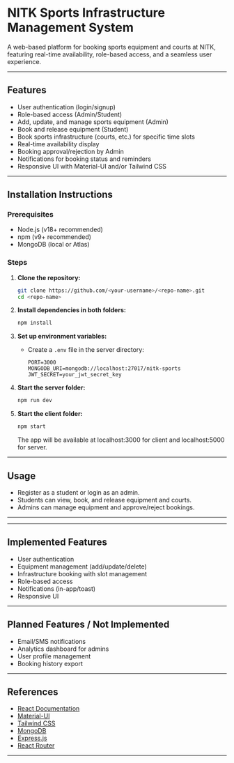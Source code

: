 # NITK Sports Infrastructure Management System

A web-based platform for booking sports equipment and courts at NITK, featuring real-time availability, role-based access, and a seamless user experience.

---

## Features

- User authentication (login/signup)
- Role-based access (Admin/Student)
- Add, update, and manage sports equipment (Admin)
- Book and release equipment (Student)
- Book sports infrastructure (courts, etc.) for specific time slots
- Real-time availability display
- Booking approval/rejection by Admin
- Notifications for booking status and reminders
- Responsive UI with Material-UI and/or Tailwind CSS

---

## Installation Instructions

### Prerequisites

- Node.js (v18+ recommended)
- npm (v9+ recommended)
- MongoDB (local or Atlas)

### Steps

1. **Clone the repository:**
   ```bash
   git clone https://github.com/<your-username>/<repo-name>.git
   cd <repo-name>
   ```

2. **Install dependencies in both folders:**
   ```bash
   npm install
   ```

3. **Set up environment variables:**
   - Create a `.env` file in the server directory:
     ```
     PORT=3000
     MONGODB_URI=mongodb://localhost:27017/nitk-sports
     JWT_SECRET=your_jwt_secret_key
     ```

4. **Start the server folder:**
   ```bash
   npm run dev
   ```
   
5. **Start the client folder:**
   ```bash
   npm start
   ```
   The app will be available at localhost:3000 for client and localhost:5000 for server.

---

## Usage

- Register as a student or login as an admin.
- Students can view, book, and release equipment and courts.
- Admins can manage equipment and approve/reject bookings.

---

---

## Implemented Features

- User authentication
- Equipment management (add/update/delete)
- Infrastructure booking with slot management
- Role-based access
- Notifications (in-app/toast)
- Responsive UI

---

## Planned Features / Not Implemented

- Email/SMS notifications
- Analytics dashboard for admins
- User profile management
- Booking history export

---

## References

- [React Documentation](https://react.dev/)
- [Material-UI](https://mui.com/)
- [Tailwind CSS](https://tailwindcss.com/)
- [MongoDB](https://www.mongodb.com/)
- [Express.js](https://expressjs.com/)
- [React Router](https://reactrouter.com/)

---
